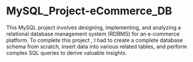 # MySQL_Project-eCommerce_DB

This MySQL project involves designing, implementing, and analyzing a relational database management system (RDBMS) for an e-commerce platform. To complete this project , I had to create a complete database schema from scratch, insert data into various related tables, and perform complex SQL queries to derive valuable insights.
